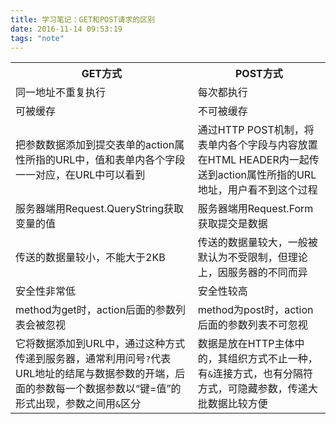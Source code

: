 ```yaml
---
title: 学习笔记：GET和POST请求的区别
date: 2016-11-14 09:53:19
tags: "note"
---
```

<table><tr><th>GET方式</th><th>POST方式</th></tr><tr><td>同一地址不重复执行</td><td>每次都执行</td></tr><tr><td>可被缓存</td><td>不可被缓存</td></tr><tr><td>把参数数据添加到提交表单的action属性所指的URL中，值和表单内各个字段一一对应，在URL中可以看到</td><td>通过HTTP POST机制，将表单内各个字段与内容放置在HTML HEADER内一起传送到action属性所指的URL地址，用户看不到这个过程</td></tr><tr><td>服务器端用Request.QueryString获取变量的值</td><td>服务器端用Request.Form获取提交是数据</td></tr><tr><td>传送的数据量较小，不能大于2KB</td><td>传送的数据量较大，一般被默认为不受限制，但理论上，因服务器的不同而异</td></tr><tr><td>安全性非常低</td><td>安全性较高</td></tr><tr><td>method为get时，action后面的参数列表会被忽视</td><td>method为post时，action后面的参数列表不可忽视</td></tr><tr><td>它将数据添加到URL中，通过这种方式传递到服务器，通常利用问号<code>?</code>代表URL地址的结尾与数据参数的开端，后面的参数每一个数据参数以“键=值”的形式出现，参数之间用<code>&</code>区分</td><td>数据是放在HTTP主体中的，其组织方式不止一种，有<code>&</code>连接方式，也有分隔符方式，可隐藏参数，传递大批数据比较方便</td></tr></table>
